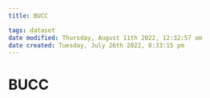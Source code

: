```yaml
---
title: BUCC

tags: dataset 
date modified: Thursday, August 11th 2022, 12:32:57 am
date created: Tuesday, July 26th 2022, 8:33:15 pm
---
```


# BUCC

